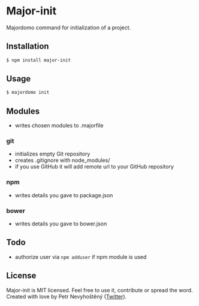 # Major-init

Majordomo command for initialization of a project.

## Installation

```bash
$ npm install major-init
```

## Usage

```bash
$ majordomo init
```

## Modules

- writes chosen modules to .majorfile

### git

- initializes empty Git repository
- creates .gitignore with node_modules/
- if you use GitHub it will add remote url to your GitHub repository

### npm

- writes details you gave to package.json

### bower

- writes details you gave to bower.json

## Todo

- authorize user via `npm adduser` if npm module is used

## License

Major-init is MIT licensed. Feel free to use it, contribute or spread the word. Created with love by Petr Nevyhoštěný ([Twitter](https://twitter.com/pnevyk)).